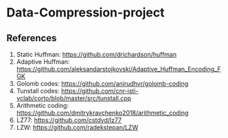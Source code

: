 # Data-Compression-project

## References
1. Static Huffman: https://github.com/drichardson/huffman
2. Adaptive Huffman: https://github.com/aleksandarstojkovski/Adaptive_Huffman_Encoding_FGK
3. Golomb codes: https://github.com/anirudhvr/golomb-coding
4. Tunstall codes: https://github.com/cnr-isti-vclab/corto/blob/master/src/tunstall.cpp
5. Arithmetic coding: https://github.com/dmitrykravchenko2018/arithmetic_coding
6. LZ77: https://github.com/cstdvd/lz77
7. LZW: https://github.com/radekstepan/LZW
